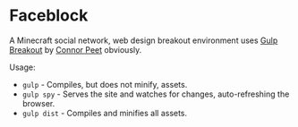 # Faceblock

A Minecraft social network, web design breakout environment uses [Gulp Breakout](https://github.com/connor4312/gulp-breakout) by [Connor Peet](https://github.com/connor4312) obviously.

Usage:

 * `gulp` - Compiles, but does not minify, assets.
 * `gulp spy` - Serves the site and watches for changes, auto-refreshing the browser.
 * `gulp dist` - Compiles and minifies all assets.